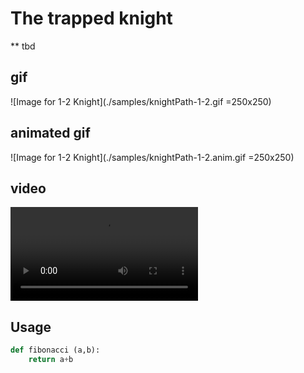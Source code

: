 # The trapped knight

** tbd

## gif
  ![Image for 1-2 Knight](./samples/knightPath-1-2.gif =250x250)

## animated gif
  ![Image for 1-2 Knight](./samples/knightPath-1-2.anim.gif =250x250)

## video
  ![MP4 for 1-2 Knight](./samples/knightPath-1-22.mp4)

## Usage

```Python
def fibonacci (a,b):
    return a+b
```
